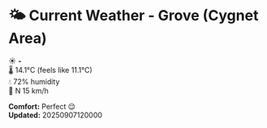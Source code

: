 # 🌤️ Current Weather - Grove (Cygnet Area)

☀️ **-**  
🌡️ 14.1°C (feels like 11.1°C)  
💧 72% humidity  
💨 N 15 km/h  

**Comfort:** Perfect 😌  
**Updated:** 20250907120000
